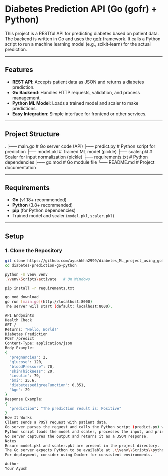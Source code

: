 ﻿# Diabetes Prediction API (Go (gofr) + Python)

This project is a RESTful API for predicting diabetes based on patient data. The backend is written in Go and uses the [gofr](https://github.com/gofr-dev/gofr) framework. It calls a Python script to run a machine learning model (e.g., scikit-learn) for the actual prediction.

---

## Features

- **REST API**: Accepts patient data as JSON and returns a diabetes prediction.
- **Go Backend**: Handles HTTP requests, validation, and process management.
- **Python ML Model**: Loads a trained model and scaler to make predictions.
- **Easy Integration**: Simple interface for frontend or other services.

---

## Project Structure


. ├── main.go # Go server code (API) ├── predict.py # Python script for prediction ├── model.pkl # Trained ML model (pickle) ├── scaler.pkl # Scaler for input normalization (pickle) ├── requirements.txt # Python dependencies ├── go.mod # Go module file └── README.md # Project documentation


---

## Requirements

- **Go** (v1.18+ recommended)
- **Python** (3.8+ recommended)
- **pip** (for Python dependencies)
- Trained model and scaler (`model.pkl`, `scaler.pkl`)

---

## Setup

### 1. Clone the Repository

```sh
git clone https://github.com/ayushhhh2999/diabetes_ML_project_using_gofr
cd diabetes-prediction-go-python

python -m venv venv
.\venv\Scripts\activate   # On Windows

pip install -r requirements.txt

go mod download
go run [main.go](http://localhost:8000)
The server will start (default: localhost:8000).

API Endpoints
Health Check
GET /
Returns: "Hello, World!"
Diabetes Prediction
POST /predict
Content-Type: application/json
Body Example:
{
  "pregnancies": 2,
  "glucose": 120,
  "bloodPressure": 70,
  "skinThickness": 20,
  "insulin": 79,
  "bmi": 25.6,
  "diabetespedigreeFunction": 0.351,
  "Age": 29
}
Response Example:
{
  "prediction": "The prediction result is: Positive"
}
How It Works
Client sends a POST request with patient data.
Go server parses the request and calls the Python script (predict.py) with the data as command-line arguments.
Python script loads the model and scaler, processes the input, and prints the prediction.
Go server captures the output and returns it as a JSON response.
Notes
Ensure model.pkl and scaler.pkl are present in the project directory.
The Go server expects Python to be available at .\\venv\\Scripts\\python.exe (Windows). Adjust the path if needed.
For deployment, consider using Docker for consistent environments.

Author
Your Ayush
